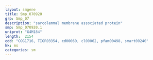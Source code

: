```yaml
---
layout: smgene
title: Smp_070920
grp: Smp_07
description: "sarcolemmal membrane associated protein"
smp: Smp_070920.1
uniprot: "G4M184"
length:  2154
cdd: "COG1716, TIGR03354, cd00060, cl00062, pfam00498, smart00240"
kk: ns
categories: sm
---
```


